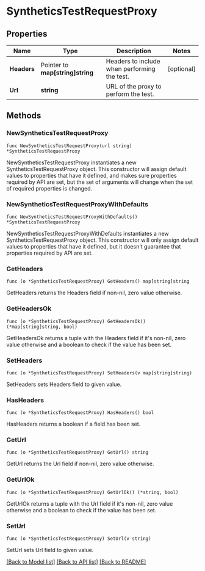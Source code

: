 # SyntheticsTestRequestProxy

## Properties

| Name        | Type                             | Description                                  | Notes      |
| ----------- | -------------------------------- | -------------------------------------------- | ---------- |
| **Headers** | Pointer to **map[string]string** | Headers to include when performing the test. | [optional] |
| **Url**     | **string**                       | URL of the proxy to perform the test.        |

## Methods

### NewSyntheticsTestRequestProxy

`func NewSyntheticsTestRequestProxy(url string) *SyntheticsTestRequestProxy`

NewSyntheticsTestRequestProxy instantiates a new SyntheticsTestRequestProxy object.
This constructor will assign default values to properties that have it defined,
and makes sure properties required by API are set, but the set of arguments
will change when the set of required properties is changed.

### NewSyntheticsTestRequestProxyWithDefaults

`func NewSyntheticsTestRequestProxyWithDefaults() *SyntheticsTestRequestProxy`

NewSyntheticsTestRequestProxyWithDefaults instantiates a new SyntheticsTestRequestProxy object.
This constructor will only assign default values to properties that have it defined,
but it doesn't guarantee that properties required by API are set.

### GetHeaders

`func (o *SyntheticsTestRequestProxy) GetHeaders() map[string]string`

GetHeaders returns the Headers field if non-nil, zero value otherwise.

### GetHeadersOk

`func (o *SyntheticsTestRequestProxy) GetHeadersOk() (*map[string]string, bool)`

GetHeadersOk returns a tuple with the Headers field if it's non-nil, zero value otherwise
and a boolean to check if the value has been set.

### SetHeaders

`func (o *SyntheticsTestRequestProxy) SetHeaders(v map[string]string)`

SetHeaders sets Headers field to given value.

### HasHeaders

`func (o *SyntheticsTestRequestProxy) HasHeaders() bool`

HasHeaders returns a boolean if a field has been set.

### GetUrl

`func (o *SyntheticsTestRequestProxy) GetUrl() string`

GetUrl returns the Url field if non-nil, zero value otherwise.

### GetUrlOk

`func (o *SyntheticsTestRequestProxy) GetUrlOk() (*string, bool)`

GetUrlOk returns a tuple with the Url field if it's non-nil, zero value otherwise
and a boolean to check if the value has been set.

### SetUrl

`func (o *SyntheticsTestRequestProxy) SetUrl(v string)`

SetUrl sets Url field to given value.

[[Back to Model list]](../README.md#documentation-for-models) [[Back to API list]](../README.md#documentation-for-api-endpoints) [[Back to README]](../README.md)
